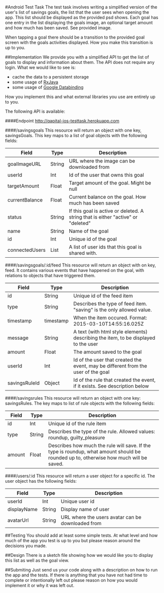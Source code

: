 #Android Test Task
The test task involves writing a simplified version of the user's list of savings goals, the list that the user sees when opening the app. This list should be displayed as the provided psd shows. Each goal has one entry in the list displaying the goals image, an optional target amount and how much has been saved. See provided image.

When tapping a goal there should be a transition to the provided goal screen with the goals activities displayed. How you make this transition is up to you.

##Implementation
We provide you with a simplified API to get the list of goals to display and information about them. The API does not require any login. 
What we would like to see is:
 - cache the data to a persistent storage
 - some usage of [RxJava](https://github.com/ReactiveX/RxJava)
 - some usage of [Google Databinding](https://developer.android.com/topic/libraries/data-binding/index.html)

How you implement this and what external libraries you use are entirely up to you.

The following API is available:

####Endpoint
http://qapital-ios-testtask.herokuapp.com

####/savingsgoals
This resource will return an object with one key, savingsGoals. This key maps to a list of goal objects with the following fields:

| Field          | Type	     | Description |
| -------------- | --------- | ----------- |
| goalImageURL   | String    | URL where the image can be downloaded from |
| userId         | Int       | Id of the user that owns this goal |
| targetAmount   | Float     | Target amount of the goal. Might be null |
| currentBalance | Float     | Current balance on the goal. How much has been saved |
| status         | String    | If this goal is active or deleted. A string that is either "active" or "deleted" |
| name           | String    | Name of the goal |
| id             | Int       | Unique id of the goal |
| connectedUsers | List<Int> | A list of user ids that this goal is shared with. |

####/savingsgoals/:id/feed
This resource will return an object with on key, feed. It contains various events that have happened on the goal, with relations to objects that have triggered them.

| Field         | Type      | Description |
| ------------- | --------- | ----------- |
| id            | String    | Unique id of the feed item |
| type          | String    | Describes the type of feed item. "saving" is the only allowed value. |
| timestamp     | timestamp | When the item occured. Format: 2015-03-10T14:55:16.025Z |
| message       | String    | A text (with html style elements) describing the item, to be displayed to the user |
| amount        | Float     | The amount saved to the goal |
| userId        | Int       | Id of the user that created the event, may be different from the user of the goal |
| savingsRuleId | Object    | Id of the rule that created the event, if it exists. See description below |

####/savingsrules
This resource will return an object with one key: savingsRules. The key maps to list of rule objects with the following fields:

| Field       | Type      | Description |
| ----------- | --------- | ----------- |
| id          | Int       | Unique id of the rule item |
| type        | String    | Describes the type of the rule. Allowed values: roundup, guilty_pleasure |
| amount      | Float     | Describes how much the rule will save. If the type is roundup, what amount should be rounded up to, otherwise how much will be saved. |

####/users/:id
This resource will return a user object for a specific id. The user object has the following fields:

| Field          | Type   | Description |
| -------------- | ------ | ----------- |
| userId         | Int    | Unique user id |
| displayName    | String | Display name of user |
| avatarUrl      | String | URL where the users avatar can be downloaded from |

##Testing
You should add at least some simple tests. At what level and how much of the app you test is up to you but please reason around the decisions you made.

##Design
There is a sketch file showing how we would like you to display this list as well as the goal view. 

##Submiting
Just send us your code along with a description on how to run the app and the tests. If there is anything that you have not had time to complete or intentionally left out please reason on how you would implement it or why it was left out.
